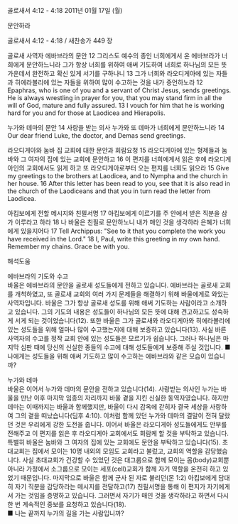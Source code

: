 골로새서 4:12 - 4:18 
2011년 01월 17일 (월)

문안하라



골로새서 4:12 - 4:18 / 새찬송가 449 장


골로새 사역자 에바브라의 문안
12 그리스도 예수의 종인 너희에게서 온 에바브라가 너희에게 문안하느니라 그가 항상 너희를 위하여 애써 기도하여 너희로 하나님의 모든 뜻 가운데서 완전하고 확신 있게 서기를 구하나니 13 그가 너희와 라오디게아에 있는 자들과 히에라볼리에 있는 자들을 위하여 많이 수고하는 것을 내가 증언하노라
12 Epaphras, who is one of you and a servant of Christ Jesus, sends greetings. He is always wrestling in prayer for you, that you may stand firm in all the will of God, mature and fully assured. 13 I vouch for him that he is working hard for you and for those at Laodicea and Hierapolis.

누가와 데마의 문안 
14 사랑을 받는 의사 누가와 또 데마가 너희에게 문안하느니라
14 Our dear friend Luke, the doctor, and Demas send greetings.

라오디게아와 눔바 집 교회에 대한 문안과 회람요청
15 라오디게아에 있는 형제들과 눔바와 그 여자의 집에 있는 교회에 문안하고 16 이 편지를 너희에게서 읽은 후에 라오디게아인의 교회에서도 읽게 하고 또 라오디게아로부터 오는 편지를 너희도 읽으라
15 Give my greetings to the brothers at Laodicea, and to Nympha and the church in her house. 16 After this letter has been read to you, see that it is also read in the church of the Laodiceans and that you in turn read the letter from Laodicea.

아킵보에게 전할 메시지와 친필서명
17 아킵보에게 이르기를 주 안에서 받은 직분을 삼가 이루라고 하라 18 나 바울은 친필로 문안하노니 내가 매인 것을 생각하라 은혜가 너희에게 있을지어다
17 Tell Archippus: "See to it that you complete the work you have received in the Lord." 18 I, Paul, write this greeting in my own hand. Remember my chains. Grace be with you.

해석도움





에바브라의 기도와 수고  
바울은 에바브라의 문안을 골로새 성도들에게 전하고 있습니다. 에바브라는 골로새 교회를 개척하였고, 또 골로새 교회의 여러 가지 문제들을 해결하기 위해 바울에게로 와있는 사역자입니다. 바울은 그가 항상 골로새 성도를 위해 애써 기도하는 사람이라고 소개하고 있습니다. 그의 기도의 내용은 성도들이 하나님의 모든 뜻에 대해 견고하고도 성숙하게 서게 되는 것이었습니다(12). 또한 바울은 그가 골로새와 라오디게아와 히에라볼리에 있는 성도들을 위해 얼마나 많이 수고했는지에 대해 보증하고 있습니다(13). 사실 바른 사역자의 수고를 정작 교회 안에 있는 성도들은 모르기가 쉽습니다. 그러나 하나님은 마지막 심판 때에 당신의 신실한 종들의 수고에 대해 성도들에게 보증해 주실 것입니다. 
■ 나에게는 성도들을 위해 애써 기도하고 많이 수고하는 에바브라와 같은 모습이 있습니까? 

누가와 데마  
바울은 이어서 누가와 데마의 문안을 전하고 있습니다(14). 사랑받는 의사인 누가는 바울을 만난 이후 마지막 임종의 자리까지 바울 곁을 지킨 신실한 동역자였습니다. 하지만 데마는 이때까지는 바울과 함께했지만, 바울이 다시 감옥에 갇히자 결국 세상을 사랑하여 그의 곁을 떠났습니다(딤후 4:10). 이처럼 함께 있던 누가와 데마의 결말이 전혀 달랐던 것은 우리에게 강한 도전을 줍니다. 이어서 바울은 라오디게아 성도들에게도 안부를 전해주고 이 편지를 읽은 후 라오디게아 교회에서도 회람케 할 것을 부탁하고 있습니다. 특별히 바울은 눔바와 그 여자의 집에 있는 교회에도 문안을 부탁하고 있습니다(15). 초대교회는 집에서 모이는 10명 내외의 모임도 교회라고 불렀고, 교회의 역할을 감당했습니다. 사실 초대교회가 건강할 수 있었던 것은 대그룹으로 함께 모이는 몸(body)교회뿐 아니라 가정에서 소그룹으로 모이는 세포(cell)교회가 함께 자기 역할을 온전히 하고 있었기 때문입니다. 마지막으로 바울은 함께 군사 된 자로 불리던(몬 1:2) 아킵보에게 담대히 자기 직분을 감당하라는 메시지를 전달하고(17) 친필서명을 통해 이 편지가 자기에게서 가는 것임을 증명하고 있습니다. 그러면서 자기가 매인 것을 생각하라고 하면서 다시 한 번 계속적인 중보를 요청하고 있습니다(18).   
■ 나는 끝까지 누가의 길을 가는 사람입니까?
